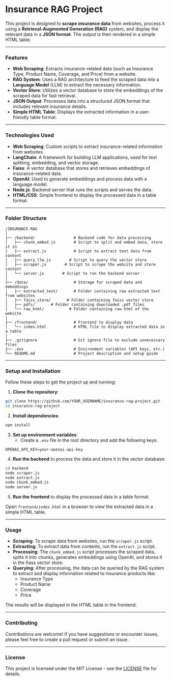
# Insurance RAG Project

This project is designed to **scrape insurance data** from websites, process it using a **Retrieval-Augmented Generation (RAG)** system, and display the relevant data in a **JSON format**. The output is then rendered in a simple HTML table.

---

### **Features**
- **Web Scraping**: Extracts insurance-related data (such as Insurance Type, Product Name, Coverage, and Price) from a website.
- **RAG System**: Uses a RAG architecture to feed the scraped data into a **Language Model** (LLM) to extract the necessary information.
- **Vector Store**: Utilizes a vector database to store the embeddings of the scraped data for fast retrieval.
- **JSON Output**: Processes data into a structured JSON format that includes relevant insurance details.
- **Simple HTML Table**: Displays the extracted information in a user-friendly table format.

---

### **Technologies Used**
- **Web Scraping**: Custom scripts to extract insurance-related information from websites.
- **LangChain**: A framework for building LLM applications, used for text splitting, embedding, and vector storage.
- **Faiss**: A vector database that stores and retrieves embeddings of insurance-related data.
- **OpenAI**: Used to generate embeddings and process data with a language model.
- **Node.js**: Backend server that runs the scripts and serves the data.
- **HTML/CSS**: Simple frontend to display the processed data in a table format.

---

### **Folder Structure**

```
/INSURANCE-RAG
│
├── /backend/                 # Backend code for data processing
│   ├── chunk_embed.js        # Script to split and embed data, store it in 
│   ├── extract.js            # Script to extract text data from content
│   ├── query_llm.js        # Script to query the vector store 
│   ├── scraper.js        # Script to scrape the website and store content
│   └── server.js        # Script to run the backend server
│
├── /data/                    # Storage for scraped data and embeddings
│   ├── extracted_text/       # Folder containing raw extracted text from websites
│   ├── faiss_store/       # Folder containing faiss vector store
│   ├── pdfs/       # Folder containing downloaded .pdf files
│   └── raw_html/           # Folder containing raw html of the website
│
├── /frontend/                # Frontend to display data
│   └── index.html            # HTML file to display extracted data in a table
│
├── .gitignore                # Git ignore file to exclude unnecessary files
├── .env                      # Environment variables (API keys, etc.)
└── README.md                 # Project description and setup guide
```

---

### **Setup and Installation**

Follow these steps to get the project up and running:

1. **Clone the repository**:

```bash
git clone https://github.com/YOUR_USERNAME/insurance-rag-project.git
cd insurance-rag-project
```

2. **Install dependencies**:

```bash
npm install
```

3. **Set up environment variables**:
   - Create a `.env` file in the root directory and add the following keys:

```
OPENAI_API_KEY=your-openai-api-key
```

4. **Run the backend** to process the data and store it in the vector database:

```bash
cd backend
node scraper.js
node extract.js
node chunk_embed.js
node server.js
```

5. **Run the frontend** to display the processed data in a table format:

Open `frontend/index.html` in a browser to view the extracted data in a simple HTML table.

---

### **Usage**

- **Scraping**: To scrape data from websites, run the `scraper.js` script. 
- **Extracting**: To extract data from contents, run the `extract.js` script. 
- **Processing**: The `chunk_embed.js` script processes the scraped data, splits it into chunks, generates embeddings using OpenAI, and stores it in the fiass vector store.
- **Querying**: After processing, the data can be queried by the RAG system to extract and display information related to insurance products like:
  - Insurance Type
  - Product Name
  - Coverage
  - Price

The results will be displayed in the HTML table in the frontend.

---

### **Contributing**

Contributions are welcome! If you have suggestions or encounter issues, please feel free to create a pull request or submit an issue.

---

### **License**

This project is licensed under the MIT License - see the [LICENSE](LICENSE) file for details.
